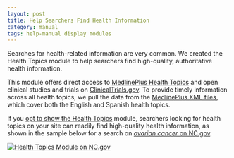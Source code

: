 ```yaml
---
layout: post
title: Help Searchers Find Health Information
category: manual
tags: help-manual display modules
---
```


Searches for health-related information are very common. We created the Health Topics module to help searchers find high-quality, authoritative health information.

This module offers direct access to [MedlinePlus Health Topics](https://www.nlm.nih.gov/medlineplus/healthtopics.html) and open clinical studies and trials on [ClinicalTrials.gov](https://clinicaltrials.gov/). To provide timely information across all health topics, we pull the data from the [MedlinePlus XML files](https://www.nlm.nih.gov/medlineplus/xml.html), which cover both the English and Spanish health topics.

If you [opt to show the Health Topics](/manual/display-overview.html) module, searchers looking for health topics on your site can readily find high-quality health information, as shown in the sample below for a search on [*ovarian cancer* on NC.gov](http://search.usa.gov/search?affiliate=nc.gov&query=ovarian+cancer&m=true).

[![Health Topics Module on NC.gov](https://9fddeb862c037f6d2190-f1564c64756a8cfee25b6b19953b1d23.ssl.cf2.rackcdn.com/govbox-health.png "Health Topics Module on NC.gov")](http://search.usa.gov/search?affiliate=nc.gov&query=ovarian+cancer&m=true)